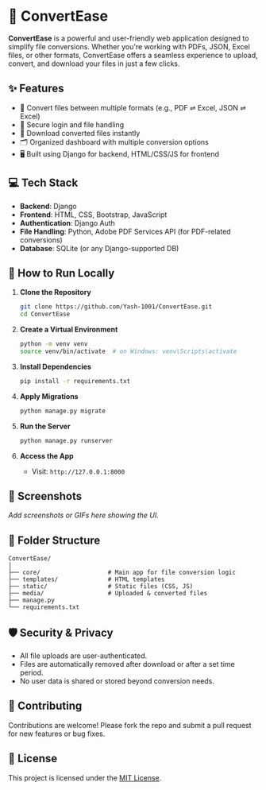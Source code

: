 # 🚀 ConvertEase

**ConvertEase** is a powerful and user-friendly web application designed to simplify file conversions. Whether you're working with PDFs, JSON, Excel files, or other formats, ConvertEase offers a seamless experience to upload, convert, and download your files in just a few clicks.

## ✨ Features

- 📄 Convert files between multiple formats (e.g., PDF ⇌ Excel, JSON ⇌ Excel)
- 🔐 Secure login and file handling
- 📁 Download converted files instantly
- 🗂 Organized dashboard with multiple conversion options
- 🖥️ Built using Django for backend, HTML/CSS/JS for frontend

## 💻 Tech Stack

- **Backend**: Django
- **Frontend**: HTML, CSS, Bootstrap, JavaScript
- **Authentication**: Django Auth
- **File Handling**: Python, Adobe PDF Services API (for PDF-related conversions)
- **Database**: SQLite (or any Django-supported DB)

## 🚧 How to Run Locally

1. **Clone the Repository**
   ```bash
   git clone https://github.com/Yash-1001/ConvertEase.git
   cd ConvertEase
   ```

2. **Create a Virtual Environment**
   ```bash
   python -m venv venv
   source venv/bin/activate  # on Windows: venv\Scripts\activate
   ```

3. **Install Dependencies**
   ```bash
   pip install -r requirements.txt
   ```

4. **Apply Migrations**
   ```bash
   python manage.py migrate
   ```

5. **Run the Server**
   ```bash
   python manage.py runserver
   ```

6. **Access the App**
   - Visit: `http://127.0.0.1:8000`

## 📸 Screenshots

_Add screenshots or GIFs here showing the UI._

## 📂 Folder Structure

```
ConvertEase/
│
├── core/                   # Main app for file conversion logic
├── templates/              # HTML templates
├── static/                 # Static files (CSS, JS)
├── media/                  # Uploaded & converted files
├── manage.py
└── requirements.txt
```

## 🛡️ Security & Privacy

- All file uploads are user-authenticated.
- Files are automatically removed after download or after a set time period.
- No user data is shared or stored beyond conversion needs.

## 🤝 Contributing

Contributions are welcome! Please fork the repo and submit a pull request for new features or bug fixes.

## 📜 License

This project is licensed under the [MIT License](LICENSE).
